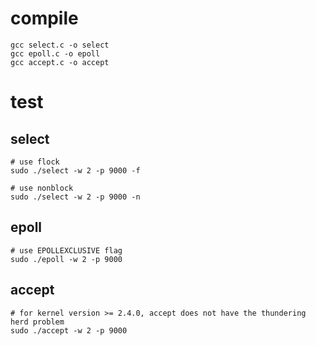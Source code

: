 # compile
```
gcc select.c -o select
gcc epoll.c -o epoll
gcc accept.c -o accept
```
# test
## select
```
# use flock
sudo ./select -w 2 -p 9000 -f

# use nonblock
sudo ./select -w 2 -p 9000 -n
```
## epoll
```
# use EPOLLEXCLUSIVE flag
sudo ./epoll -w 2 -p 9000
```
## accept
```
# for kernel version >= 2.4.0, accept does not have the thundering herd problem
sudo ./accept -w 2 -p 9000
```
